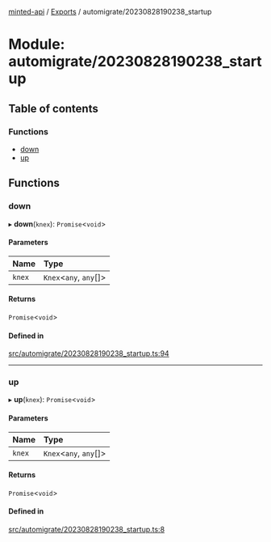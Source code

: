 [minted-api](../README.md) / [Exports](../modules.md) / automigrate/20230828190238\_startup

# Module: automigrate/20230828190238\_startup

## Table of contents

### Functions

- [down](automigrate_20230828190238_startup.md#down)
- [up](automigrate_20230828190238_startup.md#up)

## Functions

### down

▸ **down**(`knex`): `Promise`<`void`\>

#### Parameters

| Name | Type |
| :------ | :------ |
| `knex` | `Knex`<`any`, `any`[]\> |

#### Returns

`Promise`<`void`\>

#### Defined in

[src/automigrate/20230828190238_startup.ts:94](https://github.com/ianzepp/minted-api-ts/blob/05123f2/src/automigrate/20230828190238_startup.ts#L94)

___

### up

▸ **up**(`knex`): `Promise`<`void`\>

#### Parameters

| Name | Type |
| :------ | :------ |
| `knex` | `Knex`<`any`, `any`[]\> |

#### Returns

`Promise`<`void`\>

#### Defined in

[src/automigrate/20230828190238_startup.ts:8](https://github.com/ianzepp/minted-api-ts/blob/05123f2/src/automigrate/20230828190238_startup.ts#L8)
